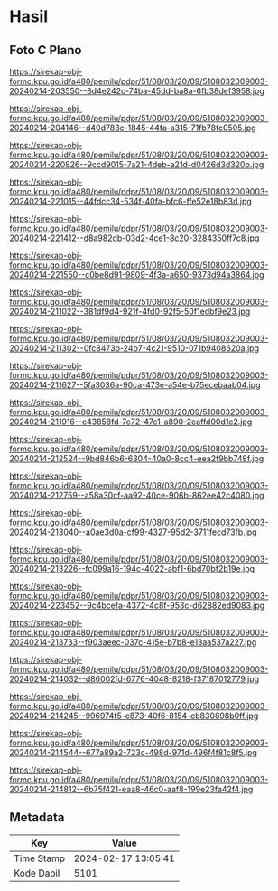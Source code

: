 # Hasil

## Foto C Plano

https://sirekap-obj-formc.kpu.go.id/a480/pemilu/pdpr/51/08/03/20/09/5108032009003-20240214-203550--8d4e242c-74ba-45dd-ba8a-6fb38def3958.jpg

https://sirekap-obj-formc.kpu.go.id/a480/pemilu/pdpr/51/08/03/20/09/5108032009003-20240214-204146--d40d783c-1845-44fa-a315-71fb78fc0505.jpg

https://sirekap-obj-formc.kpu.go.id/a480/pemilu/pdpr/51/08/03/20/09/5108032009003-20240214-220826--9ccd9015-7a21-4deb-a21d-d0426d3d320b.jpg

https://sirekap-obj-formc.kpu.go.id/a480/pemilu/pdpr/51/08/03/20/09/5108032009003-20240214-221015--44fdcc34-534f-40fa-bfc6-ffe52e18b83d.jpg

https://sirekap-obj-formc.kpu.go.id/a480/pemilu/pdpr/51/08/03/20/09/5108032009003-20240214-221412--d8a982db-03d2-4ce1-8c20-3284350ff7c8.jpg

https://sirekap-obj-formc.kpu.go.id/a480/pemilu/pdpr/51/08/03/20/09/5108032009003-20240214-221550--c0be8d91-9809-4f3a-a650-9373d94a3864.jpg

https://sirekap-obj-formc.kpu.go.id/a480/pemilu/pdpr/51/08/03/20/09/5108032009003-20240214-211022--381df9d4-921f-4fd0-92f5-50f1edbf9e23.jpg

https://sirekap-obj-formc.kpu.go.id/a480/pemilu/pdpr/51/08/03/20/09/5108032009003-20240214-211302--0fc8473b-24b7-4c21-9510-071b9408620a.jpg

https://sirekap-obj-formc.kpu.go.id/a480/pemilu/pdpr/51/08/03/20/09/5108032009003-20240214-211627--5fa3036a-90ca-473e-a54e-b75ecebaab04.jpg

https://sirekap-obj-formc.kpu.go.id/a480/pemilu/pdpr/51/08/03/20/09/5108032009003-20240214-211916--e43858fd-7e72-47e1-a890-2eaffd00d1e2.jpg

https://sirekap-obj-formc.kpu.go.id/a480/pemilu/pdpr/51/08/03/20/09/5108032009003-20240214-212524--9bd846b6-6304-40a0-8cc4-eea2f9bb748f.jpg

https://sirekap-obj-formc.kpu.go.id/a480/pemilu/pdpr/51/08/03/20/09/5108032009003-20240214-212759--a58a30cf-aa92-40ce-906b-862ee42c4080.jpg

https://sirekap-obj-formc.kpu.go.id/a480/pemilu/pdpr/51/08/03/20/09/5108032009003-20240214-213040--a0ae3d0a-cf99-4327-95d2-3711fecd73fb.jpg

https://sirekap-obj-formc.kpu.go.id/a480/pemilu/pdpr/51/08/03/20/09/5108032009003-20240214-213226--fc099a16-194c-4022-abf1-6bd70bf2b19e.jpg

https://sirekap-obj-formc.kpu.go.id/a480/pemilu/pdpr/51/08/03/20/09/5108032009003-20240214-223452--9c4bcefa-4372-4c8f-953c-d62882ed9083.jpg

https://sirekap-obj-formc.kpu.go.id/a480/pemilu/pdpr/51/08/03/20/09/5108032009003-20240214-213733--f903aeec-037c-415e-b7b8-e13aa537a227.jpg

https://sirekap-obj-formc.kpu.go.id/a480/pemilu/pdpr/51/08/03/20/09/5108032009003-20240214-214032--d86002fd-6776-4048-8218-f37187012779.jpg

https://sirekap-obj-formc.kpu.go.id/a480/pemilu/pdpr/51/08/03/20/09/5108032009003-20240214-214245--996974f5-e873-40f6-8154-eb830898b0ff.jpg

https://sirekap-obj-formc.kpu.go.id/a480/pemilu/pdpr/51/08/03/20/09/5108032009003-20240214-214544--677a89a2-723c-498d-971d-496f4f81c8f5.jpg

https://sirekap-obj-formc.kpu.go.id/a480/pemilu/pdpr/51/08/03/20/09/5108032009003-20240214-214812--6b75f421-eaa8-46c0-aaf8-199e23fa42f4.jpg


## Metadata

| Key        | Value               |
| ---------- | ------------------- |
| Time Stamp | 2024-02-17 13:05:41 |
| Kode Dapil | 5101                |



